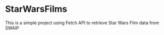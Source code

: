 # StarWarsFilms
This is a simple project using Fetch API to retrieve Star Wars Film data from SWAIP 
